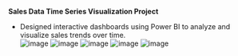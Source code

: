**Sales Data Time Series Visualization Project**  
- Designed interactive dashboards using Power BI to analyze and visualize sales trends over time.  
  ![image](https://github.com/user-attachments/assets/b297ee19-3f2b-4bfb-8731-1fc164ca2841)
  ![image](https://github.com/user-attachments/assets/bce78fad-7db9-4828-b019-8c12e0db62e1)
  ![image](https://github.com/user-attachments/assets/8a0d6a89-f994-46df-9ef9-e9809c2e88c9)
  ![image](https://github.com/user-attachments/assets/42429885-397d-4dad-a3da-db7b5ea95506)
  ![image](https://github.com/user-attachments/assets/f5f1dc5b-e89c-4095-8cf7-40e4695190f7)




  




